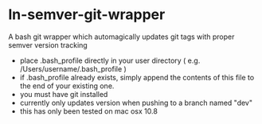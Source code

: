 ln-semver-git-wrapper
=====================

A bash git wrapper which automagically updates git tags with proper semver version tracking

- place .bash_profile directly in your user directory ( e.g. /Users/username/.bash_profile )
- if .bash_profile already exists, simply append the contents of this file to the end of your existing one.
- you must have git installed
- currently only updates version when pushing to a branch named "dev"
- this has only been tested on mac osx 10.8
